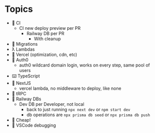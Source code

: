 # Topics

* 🚀 CI
  * CI new deploy preview per PR
    * Railway DB per PR
      * With cleanup
* 🧩 Migrations
* ƛ Lambdas
* 🤖 Vercel (optimization, cdn, etc)
* 🔑 Auth0
  * auth0 wildcard domain login, works on every step, same pool of users
* ⌨️ TypeScript
* 🔺 NextJS
  * vercel lambda, no middleware to deploy, like none
* 🔭 tRPC
* 🚄 Railway DBs
  * Dev DB per Developer, not local
    * back to just running `npx next dev` or `npm start dev`
    * db operations are `npx prisma db seed` or `npx prisma db push`
* 🤑 Cheap!  
* 🐛 VSCode debugging